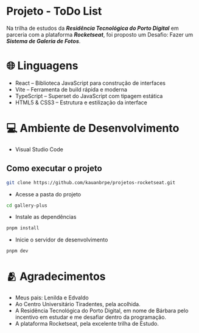 # Projeto - ToDo List

Na trilha de estudos da ***Residência Tecnológica do Porto Digital*** em parceria com a plataforma ***Rocketseat***, foi proposto um Desafio: Fazer um ***Sistema de Galeria de Fotos***.

# 🌐 Linguagens

- React – Biblioteca JavaScript para construção de interfaces
- Vite – Ferramenta de build rápida e moderna
- TypeScript – Superset do JavaScript com tipagem estática
- HTML5 & CSS3 – Estrutura e estilização da interface

# 💻 Ambiente de Desenvolvimento

- Visual Studio Code

## Como executar o projeto
```bash
git clone https://github.com/kauanbrpe/projetos-rocketseat.git
```
- Acesse a pasta do projeto
```bash
cd gallery-plus
```
-  Instale as dependências
```bash
pnpm install
```
- Inicie o servidor de desenvolvimento
```bash
pnpm dev
```

# 🫂 Agradecimentos
 - Meus pais: Lenilda e Edvaldo
 - Ao Centro Universitário Tiradentes, pela acolhida.
 - A Residência Tecnológica do Porto Digital, em nome de Bárbara pelo incentivo em estudar e me desafiar dentro da programação.
 - A plataforma Rocketseat, pela excelente trilha de Estudo.

